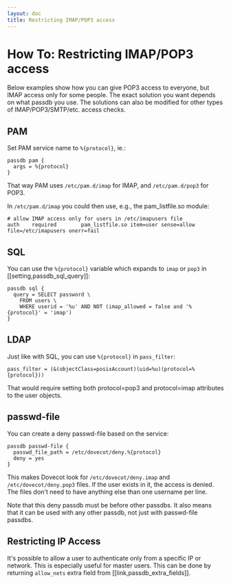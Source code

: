 ```yaml
---
layout: doc
title: Restricting IMAP/POP3 access
---
```


# How To: Restricting IMAP/POP3 access

Below examples show how you can give POP3 access to everyone, but IMAP
access only for some people. The exact solution you want depends on what
passdb you use. The solutions can also be modified for other types of
IMAP/POP3/SMTP/etc. access checks.

## PAM

Set PAM service name to `%{protocol}`, ie.:

```[dovecot.conf]
passdb pam {
  args = %{protocol}
}
```

That way PAM uses `/etc/pam.d/imap` for IMAP, and `/etc/pam.d/pop3` for POP3.

In `/etc/pam.d/imap` you could then use, e.g., the pam_listfile.so module:

```[/etc/pam.d/imap]
# allow IMAP access only for users in /etc/imapusers file
auth    required        pam_listfile.so item=user sense=allow file=/etc/imapusers onerr=fail
```

## SQL

You can use the `%{protocol}` variable which expands to `imap` or `pop3` in
[[setting,passdb_sql_query]]:

```[dovecot.conf]
passdb sql {
  query = SELECT password \
    FROM users \
    WHERE userid = '%u' AND NOT (imap_allowed = false and '%{protocol}' = 'imap')
}
```

## LDAP

Just like with SQL, you can use `%{protocol}` in `pass_filter`:

```
pass_filter = (&(objectClass=posixAccount)(uid=%u)(protocol=%{protocol}))
```

That would require setting both protocol=pop3 and protocol=imap attributes
to the user objects.

## passwd-file

You can create a deny passwd-file based on the service:

```[dovecot.conf]
passdb passwd-file {
  passwd_file_path = /etc/dovecot/deny.%{protocol}
  deny = yes
}
```

This makes Dovecot look for `/etc/dovecot/deny.imap` and
`/etc/dovecot/deny.pop3` files. If the user exists in it, the access
is denied. The files don't need to have anything else than one username
per line.

Note that this deny passdb must be before other passdbs. It also means
that it can be used with any other passdb, not just with passwd-file
passdbs.

## Restricting IP Access

It's possible to allow a user to authenticate only from a specific IP or
network. This is especially useful for master users. This can be done by
returning `allow_nets` extra field from [[link,passdb_extra_fields]].
